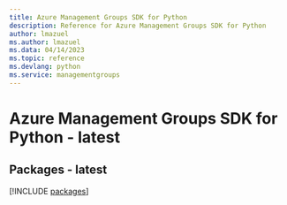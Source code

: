 ```yaml
---
title: Azure Management Groups SDK for Python
description: Reference for Azure Management Groups SDK for Python
author: lmazuel
ms.author: lmazuel
ms.data: 04/14/2023
ms.topic: reference
ms.devlang: python
ms.service: managementgroups
---
```

# Azure Management Groups SDK for Python - latest
## Packages - latest
[!INCLUDE [packages](management-groups-index.md)]